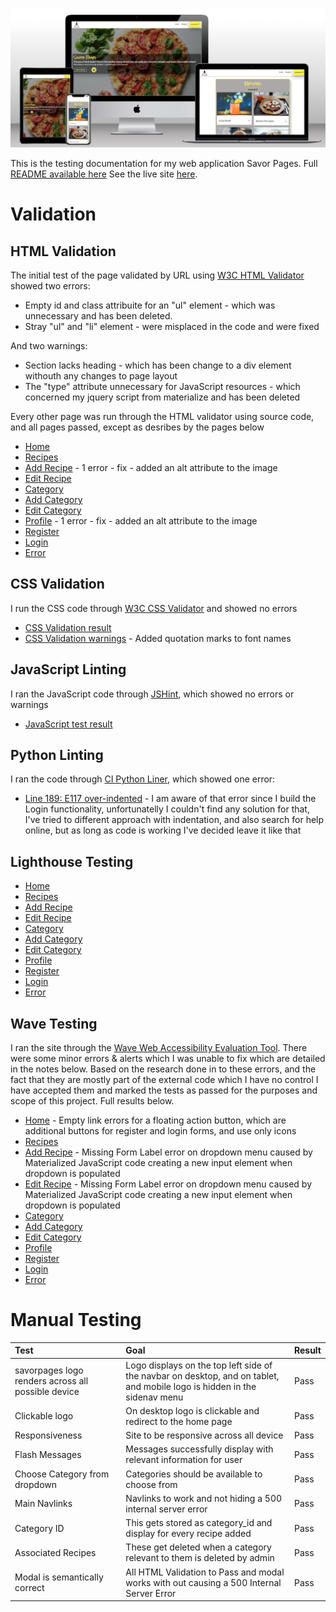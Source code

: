 ![MockUp](docs/mockup.png)

This is the testing documentation for my web application Savor Pages. Full [README available here](/README.md)
See the live site [here](https://savor-pages.herokuapp.com/).
# Validation 
## HTML Validation
The initial test of the page validated by URL using [W3C HTML Validator](https://validator.w3.org/#validate_by_uri) showed two errors:
* Empty id and class attribuite for an "ul" element - which was unnecessary and has been deleted.
* Stray "ul" and "li" element - were misplaced in the code and were fixed

And two warnings:
* Section lacks heading - which has been change to a div element withouth any changes to page layout
* The "type" attribute unnecessary for JavaScript resources - which concerned my jquery script from materialize and has been deleted

Every other page was run through the HTML validator using source code, and all pages passed, except as desribes by the pages below
* [Home](docs/htmlhome.png)
* [Recipes](docs/htmlrecipes.png)
* [Add Recipe](docs/htmladdrecipe.png) - 1 error - fix - added an alt attribute to the image
* [Edit Recipe](docs/htmleditrecipe.png)
* [Category](docs/htmlcategory.png)
* [Add Category](docs/htmladdcategory.png)
* [Edit Category](docs/htmleditcategory.png)
* [Profile](docs/htmlprofile.png) - 1 error - fix - added an alt attribute to the image
* [Register](docs/htmlregister.png)
* [Login](docs/htmllogin.png)
* [Error](docs/htmlerror.png)

## CSS Validation
I run the CSS code through [W3C CSS Validator](https://jigsaw.w3.org/css-validator/#validate_by_input) and showed no errors
* [CSS Validation result](docs/cssvalidate.png)
* [CSS Validation warnings](docs/csswarning.png) - Added quotation marks to font names

## JavaScript Linting
I ran the JavaScript code through [JSHint](https://jshint.com/), which showed no errors or warnings
* [JavaScript test result](docs/jshint.png)

## Python Linting
I ran the code through [CI Python Liner](https://pep8ci.herokuapp.com/), which showed one error:
* [Line 189: E117 over-indented](docs/python.png) - I am aware of that error since I build the Login functionality, unfortunatelly I couldn't find any solution for that, I've tried to different approach with indentation, and also search for help online, but as long as code is working I've decided leave it like that

## Lighthouse Testing
* [Home](docs/home.png)
* [Recipes](docs/h.png)
* [Add Recipe](docs/ht.png)
* [Edit Recipe](docs/ht.png)
* [Category](docs/html.png)
* [Add Category](docs/html.png)
* [Edit Category](docs/htmled.png)
* [Profile](docs/.png)
* [Register](docs/htmlre.png)
* [Login](docs/ht.png)
* [Error](docs/or.png)

## Wave Testing
I ran the site through the [Wave Web Accessibility Evaluation Tool](https://wave.webaim.org/). There were some minor errors & alerts which I was unable to fix which are detailed in the notes below. Based on the research done in to these errors, and the fact that they are mostly part of the external code which I have no control I have accepted them and marked the tests as passed for the purposes and scope of this project. Full results below.
* [Home](docs/homewave.png) - Empty link errors for a floating action button, which are additional buttons for register and login forms, and use only icons
* [Recipes](docs/recipewave.png)
* [Add Recipe](docs/addrecipewave.png) - Missing Form Label error on dropdown menu caused by Materialized JavaScript code creating a new input element when dropdown is populated
* [Edit Recipe](docs/editrecipewave.png) - Missing Form Label error on dropdown menu caused by Materialized JavaScript code creating a new input element when dropdown is populated
* [Category](docs/categorywave.png)
* [Add Category](docs/addcategorywave.png)
* [Edit Category](docs/editcategorywave.png)
* [Profile](docs/profilewave.png)
* [Register](docs/registerwave.png)
* [Login](docs/loginwave.png)
* [Error](docs/errorwave.png)

# Manual Testing
| **Test**| **Goal** | **Result** |
| :--- | :--- | :--- |
| savorpages logo renders across all possible device | Logo displays on the top left side of the navbar on desktop, and on tablet, and mobile logo is hidden in the sidenav menu  | Pass |
| Clickable logo | On desktop logo is clickable and redirect to the home page | Pass
| Responsiveness | Site to be responsive across all device | Pass |
| Flash Messages | Messages successfully display with relevant information for user  | Pass |
| Choose Category from dropdown | Categories should be available to choose from | Pass |
| Main Navlinks | Navlinks to work and not hiding a 500 internal server error | Pass |
| Category ID | This gets stored as category_id and display for every recipe added | Pass |
| Associated Recipes | These get deleted when a category relevant to them is deleted by admin | Pass |
| Modal is semantically correct | All HTML Validation to Pass and modal works with out causing a 500 Internal Server Error | Pass |
